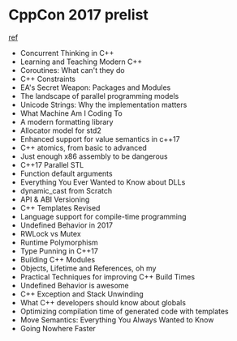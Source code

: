 # CppCon 2017 prelist
[ref](https://cppcon2017.sched.com/)
* Concurrent Thinking in C++
* Learning and Teaching Modern C++
* Coroutines: What can't they do
* C++ Constraints
* EA's Secret Weapon: Packages and Modules
* The landscape of parallel programming models
* Unicode Strings: Why the implementation matters
* What Machine Am I Coding To
* A modern formatting library
* Allocator model for std2
* Enhanced support for value semantics in c++17
* C++ atomics, from basic to advanced
* Just enough x86 assembly to be dangerous
* C++17 Parallel STL
* Function default arguments
* Everything You Ever Wanted to Know about DLLs
* dynamic_cast from Scratch
* API & ABI Versioning
* C++ Templates Revised
* Language support for compile-time programming
* Undefined Behavior in 2017
* RWLock vs Mutex
* Runtime Polymorphism
* Type Punning in C++17
* Building C++ Modules
* Objects, Lifetime and References, oh my
* Practical Techniques for improving C++ Build Times
* Undefined Behavior is awesome
* C++ Exception and Stack Unwinding
* What C++ developers should know about globals
* Optimizing compilation time of generated code with templates
* Move Semantics: Everything You Always Wanted to Know
* Going Nowhere Faster